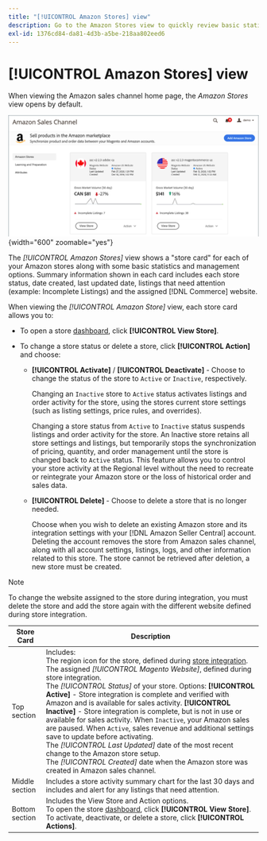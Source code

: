 ```yaml
---
title: "[!UICONTROL Amazon Stores] view"
description: Go to the Amazon Stores view to quickly review basic statistics for each of your Amazon stores, and access management options.
exl-id: 1376cd84-da81-4d3b-a5be-218aa802eed6
---
```

# [!UICONTROL Amazon Stores] view

When viewing the Amazon sales channel home page, the _Amazon Stores_ view opens by default.

![Amazon Stores view](assets/amazon-sales-channel-home-tabs.png){width="600" zoomable="yes"}

The _[!UICONTROL Amazon Stores]_ view shows a "store card" for each of your Amazon stores along with some basic statistics and management options. Summary information shown in each card includes each store status, date created, last updated date, listings that need attention (example: Incomplete Listings) and the assigned [!DNL Commerce] website.

When viewing the _[!UICONTROL Amazon Store]_ view, each store card allows you to:

- To open a store [dashboard](./amazon-store-dashboard.md), click **[!UICONTROL View Store]**.

- To change a store status or delete a store, click **[!UICONTROL Action]** and choose:

   - **[!UICONTROL Activate]** / **[!UICONTROL Deactivate]** - Choose to change the status of the store to `Active` or `Inactive`, respectively.

      Changing an `Inactive` store to `Active` status activates listings and order activity for the store, using the stores current store settings (such as listing settings, price rules, and overrides).

      Changing a store status from `Active` to `Inactive` status suspends listings and order activity for the store. An Inactive store retains all store settings and listings, but temporarily stops the synchronization of pricing, quantity, and order management until the store is changed back to `Active` status. This feature allows you to control your store activity at the Regional level without the need to recreate or reintegrate your Amazon store or the loss of historical order and sales data.

   - **[!UICONTROL Delete]** - Choose to delete a store that is no longer needed.

      Choose when you wish to delete an existing Amazon store and its integration settings with your [!DNL Amazon Seller Central] account. Deleting the account removes the store from Amazon sales channel, along with all account settings, listings, logs, and other information related to this store. The store cannot be retrieved after deletion, a new store must be created.

>[!NOTE]
>To change the website assigned to the store during integration, you must delete the store and add the store again with the different website defined during store integration.

|Store Card|Description|
|--- |--- |
|Top section|Includes: <br>The region icon for the store, defined during [store integration](./store-integration.md).<br> The assigned _[!UICONTROL Magento Website]_, defined during store integration.<br>The _[!UICONTROL Status]_ of your store. Options: **[!UICONTROL Active]** - Store integration is complete and verified with Amazon and is available for sales activity. **[!UICONTROL Inactive]** - Store integration is complete, but is not in use or available for sales activity. When `Inactive`, your Amazon sales are paused. When `Active`, sales revenue and additional settings save to update before activating.<br>The *[!UICONTROL Last Updated]* date of the most recent change to the Amazon store setup.<br>The *[!UICONTROL Created]* date when the Amazon store was created in Amazon sales channel.|
|Middle section|Includes a store activity summary chart for the last 30 days and includes and alert for any listings that need attention.|
|Bottom section|Includes the View Store and Action options.<br>To open the store [dashboard](./amazon-store-dashboard.md), click **[!UICONTROL View Store]**.<br>To activate, deactivate, or delete a store, click **[!UICONTROL Actions]**. |
